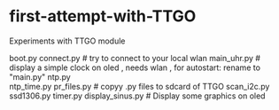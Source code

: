 # first-attempt-with-TTGO
Experiments with TTGO module 

boot.py
connect.py     # try to connect to your local wlan
main_uhr.py    # display a simple clock on oled , needs wlan , for autostart: rename to "main.py"
ntp.py         
ntp_time.py
pr_files.py    # copyy .py files to sdcard of TTGO
scan_i2c.py
ssd1306.py
timer.py
display_sinus.py   # Display some graphics on oled

